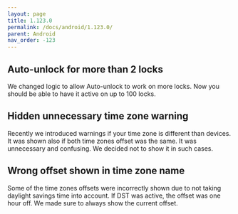```yaml
---
layout: page
title: 1.123.0
permalink: /docs/android/1.123.0/
parent: Android
nav_order: -123
---
```


## Auto-unlock for more than 2 locks
We changed logic to allow Auto-unlock to work on more locks. Now you should be able to have it active on up to 100 locks.

## Hidden unnecessary time zone warning
Recently we introduced warnings if your time zone is different than devices. It was shown also if both time zones offset was the same. It was unnecessary and confusing. We decided not to show it in such cases.

## Wrong offset shown in time zone name
Some of the time zones offsets were incorrectly shown due to not taking daylight savings time into account. If DST was active, the offset was one hour off. We made sure to always show the current offset.